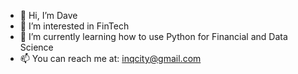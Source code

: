 - 👋 Hi, I’m Dave
- 👀 I’m interested in FinTech
- 🌱 I’m currently learning how to use Python for Financial and Data Science
- 📫 You can reach me at: inqcity@gmail.com

<!---
DaveD55555/DaveD55555 is a ✨ special ✨ repository because its `README.md` (this file) appears on your GitHub profile.
You can click the Preview link to take a look at your changes.
--->
